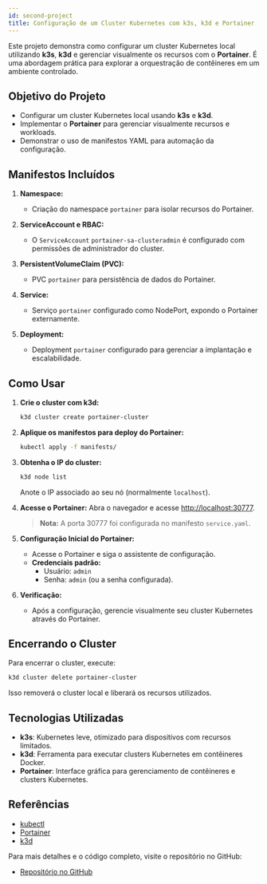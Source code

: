 ```yaml
---
id: second-project
title: Configuração de um Cluster Kubernetes com k3s, k3d e Portainer
---
```


Este projeto demonstra como configurar um cluster Kubernetes local utilizando **k3s**, **k3d** e gerenciar visualmente os recursos com o **Portainer**. É uma abordagem prática para explorar a orquestração de contêineres em um ambiente controlado.

## Objetivo do Projeto

- Configurar um cluster Kubernetes local usando **k3s** e **k3d**.
- Implementar o **Portainer** para gerenciar visualmente recursos e workloads.
- Demonstrar o uso de manifestos YAML para automação da configuração.

## Manifestos Incluídos

1. **Namespace:**
   - Criação do namespace `portainer` para isolar recursos do Portainer.

2. **ServiceAccount e RBAC:**
   - O `ServiceAccount` `portainer-sa-clusteradmin` é configurado com permissões de administrador do cluster.

3. **PersistentVolumeClaim (PVC):**
   - PVC `portainer` para persistência de dados do Portainer.

4. **Service:**
   - Serviço `portainer` configurado como NodePort, expondo o Portainer externamente.

5. **Deployment:**
   - Deployment `portainer` configurado para gerenciar a implantação e escalabilidade.

## Como Usar

1. **Crie o cluster com k3d:**
   ```bash
   k3d cluster create portainer-cluster
   ```

2. **Aplique os manifestos para deploy do Portainer:**
   ```bash
   kubectl apply -f manifests/
   ```

3. **Obtenha o IP do cluster:**
   ```bash
   k3d node list
   ```
   Anote o IP associado ao seu nó (normalmente `localhost`).

4. **Acesse o Portainer:**
   Abra o navegador e acesse [http://localhost:30777](http://localhost:30777).

   > **Nota:** A porta 30777 foi configurada no manifesto `service.yaml`.

5. **Configuração Inicial do Portainer:**
   - Acesse o Portainer e siga o assistente de configuração.
   - **Credenciais padrão:**
     - Usuário: `admin`
     - Senha: `admin` (ou a senha configurada).

6. **Verificação:**
   - Após a configuração, gerencie visualmente seu cluster Kubernetes através do Portainer.

## Encerrando o Cluster

Para encerrar o cluster, execute:

```bash
k3d cluster delete portainer-cluster
```

Isso removerá o cluster local e liberará os recursos utilizados.

## Tecnologias Utilizadas

- **k3s**: Kubernetes leve, otimizado para dispositivos com recursos limitados.
- **k3d**: Ferramenta para executar clusters Kubernetes em contêineres Docker.
- **Portainer**: Interface gráfica para gerenciamento de contêineres e clusters Kubernetes.

## Referências

- [kubectl](https://kubernetes.io/)
- [Portainer](https://www.portainer.io/)
- [k3d](https://k3d.io/)

Para mais detalhes e o código completo, visite o repositório no GitHub:

- [Repositório no GitHub](https://github.com/lis-r-barreto/portainer-on-k8s)

